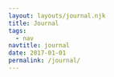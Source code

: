 ```yaml
---
layout: layouts/journal.njk
title: Journal
tags:
  - nav
navtitle: journal
date: 2017-01-01
permalink: /journal/
---
```


